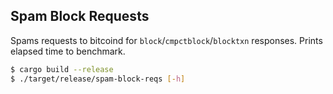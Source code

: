 ## Spam Block Requests

Spams requests to bitcoind for `block`/`cmpctblock`/`blocktxn` responses.
Prints elapsed time to benchmark.

```bash
$ cargo build --release
$ ./target/release/spam-block-reqs [-h]
```
